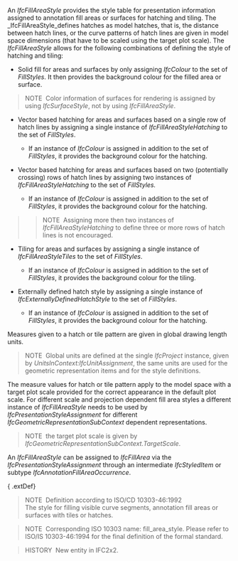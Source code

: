 An _IfcFillAreaStyle_ provides the style table for presentation information assigned to annotation fill areas or surfaces for hatching and tiling. The _IfcFillAreaStyle_defines hatches as model hatches, that is, the distance between hatch lines, or the curve patterns of hatch lines are given in model space dimensions (that have to be scaled using the target plot scale). The _IfcFillAreaStyle_ allows for the following combinations of defining the style of hatching and tiling:

* Solid fill for areas and surfaces by only assigning _IfcColour_ to the set of _FillStyles_. It then provides the background colour for the filled area or surface.

> NOTE&nbsp; Color information of surfaces for rendering is assigned by using _IfcSurfaceStyle_, not by using _IfcFillAreaStyle_.

* Vector based hatching for areas and surfaces based on a single row of hatch lines by assigning a single instance of _IfcFillAreaStyleHatching_ to the set of _FillStyles_.
    * If an instance of _IfcColour_ is assigned in addition to the set of _FillStyles_, it provides the background colour for the hatching.

* Vector based hatching for areas and surfaces based on two (potentially crossing) rows of hatch lines by assigning two instances of _IfcFillAreaStyleHatching_ to the set of _FillStyles._
    * If an instance of _IfcColour_ is assigned in addition to the set of _FillStyles_, it provides the background colour for the hatching.


> 
>> NOTE&nbsp; Assigning more then two instances of _IfcFillAreaStyleHatching_ to define three or more rows of hatch lines is not encouraged.


> 
* Tiling for areas and surfaces by assigning a single instance of _IfcFillAreaStyleTiles_ to the set of _FillStyles_.
    * If an instance of _IfcColour_ is assigned in addition to the set of _FillStyles_, it provides the background colour for the tiling.


* Externally defined hatch style by assigning a single instance of _IfcExternallyDefinedHatchStyle_ to the set of _FillStyles_. 
    * If an instance of _IfcColour_ is assigned in addition to the set of _FillStyles_, it provides the background colour for the hatching. 

Measures given to a hatch or tile pattern are given in global drawing length units.

> NOTE&nbsp; Global units are defined at the single _IfcProject_ instance, given by _UnitsInContext:IfcUnitAssignment_, the same units are used for the geometric representation items and for the style definitions.

The measure values for hatch or tile pattern apply to the model space with a target plot scale provided for the correct appearance in the default plot scale. For different scale and projection dependent fill area styles a different instance of _IfcFillAreaStyle_ needs to be used by _IfcPresentationStyleAssignment_ for different _IfcGeometricRepresentationSubContext_ dependent representations.

> NOTE&nbsp; the target plot scale is given by _IfcGeometricRepresentationSubContext.TargetScale_.

An _IfcFillAreaStyle_ can be assigned to _IfcFillArea_ via the _IfcPresentationStyleAssignment_ through an intermediate _IfcStyledItem_ or subtype _IfcAnnotationFillAreaOccurrence_.

{ .extDef}
> NOTE&nbsp; Definition according to ISO/CD 10303-46:1992  
> The style for filling visible curve segments, annotation fill areas or surfaces with tiles or hatches.

> NOTE&nbsp; Corresponding ISO 10303 name: fill_area_style. Please refer to ISO/IS 10303-46:1994 for the final definition of the formal standard.

> HISTORY&nbsp; New entity in IFC2x2.